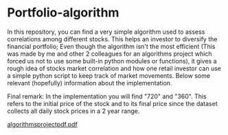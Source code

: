 # Portfolio-algorithm
In this repository, you can find a very simple algorithm used to assess correlations among different stocks. This helps an investor to diversify the financial portfolio; Even though the algorithm isn't the most efficient (This was made by me and other 2 colleagues for an algorithms project which forced us not to use some built-in python modules or functions), it gives a rough idea of stocks market correlation and how one retail investor can use a simple python script to keep track of market movements. Below some relevant (hopefully) information about the implementation.

Final remark: In the implementation you will find "720" and "360". This refers to the initial price of the stock and to its final price since the dataset collects all daily stock prices in a 2 year range.

[algorithmsprojectpdf.pdf](https://github.com/Matcar02/Portfolio-algorithm/files/9160586/algorithmsprojectpdf.pdf)
